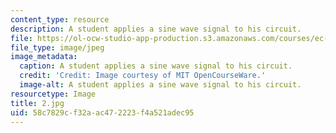 ```yaml
---
content_type: resource
description: A student applies a sine wave signal to his circuit.
file: https://ol-ocw-studio-app-production.s3.amazonaws.com/courses/ec-s06-practical-electronics-fall-2004/58c7829cf32aac472223f4a521adec95_2.jpg
file_type: image/jpeg
image_metadata:
  caption: A student applies a sine wave signal to his circuit.
  credit: 'Credit: Image courtesy of MIT OpenCourseWare.'
  image-alt: A student applies a sine wave signal to his circuit.
resourcetype: Image
title: 2.jpg
uid: 58c7829c-f32a-ac47-2223-f4a521adec95
---
```

